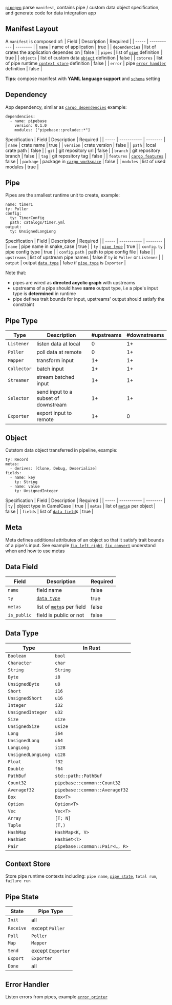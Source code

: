 [`pipegen`] parse `manifest`, contains pipe / custom data object specification, and generate code for data integration app

## Manifest Layout
A `manifest` is composed of:
| Field | Description | Required |
| ----- | ----------- | -------- |
| `name` | name of application | true |
| `dependencies` | list of crates the application dependes on | false |
| `pipes` | list of [`pipe`] definition | true |
| `objects` | list of custom data [`object`] definition | false |
| `cstores` | list of pipe runtime [`context store`] definition | false |
| `error` | pipe [`error handler`] definition | false |

**Tips**: compose manifest with **YAML language support** and [`schema`] setting

## Dependency
App dependency, similar as [`cargo dependencies`]
example:
```
dependencies:
  - name: pipebase
    version: 0.1.0
    modules: ["pipebase::prelude::*"]
```
Specification
| Field | Description | Required |
| ----- | ----------- | -------- |
| `name` | crate name | true |
| `version` | crate version | false |
| `path` | local crate path | false |
| `git` | git repository url | false |
| `branch` | git repository branch | false |
| `tag` | git repository tag | false |
| `features` | [`cargo features`] | false |
| `package` | package in [`cargo workspace`] | false |
| `modules` | list of used modules | true |

## Pipe
Pipes are the smallest runtime unit to create, example:
```
name: timer1
ty: Poller
config:
  ty: TimerConfig
  path: catalogs/timer.yml
output:
  ty: UnsignedLongLong
```
Specification
| Field | Description | Required |
| ----- | ----------- | -------- |
| `name` | pipe name in snake_case | true |
| `ty` | [`pipe type`] | true |
| `config.ty` | pipe config type | true |
| `config.path` | path to pipe config file | false |
| `upstreams` | list of upstream pipe names | false if `ty` is `Poller` or `Listener` |
| `output` | output [`data type`] | false if [`pipe type`] is `Exporter` |

Note that:
* pipes are wired as **directed acyclic graph** with upstreams
* upstreams of a pipe should have **same** output type, i.e a pipe's input type is **determined** in runtime
* pipe defines trait bounds for input, upstreams' output should satisfy the constraint

## Pipe Type
| Type | Description | #upstreams | #downstreams |
| ---- | ----------- | ---------- | ------------ |
| `Listener` | listen data at local | 0 | 1+ |
| `Poller` | poll data at remote | 0 | 1+ |
| `Mapper` | transform input | 1+ | 1+ |
| `Collector` | batch input  | 1+ | 1+ |
| `Streamer` | stream batched input | 1+ | 1+ |
| `Selector` | send input to a subset of downstream | 1+ | 1+ |
| `Exporter` | export input to remote | 1+ | 0 |

## Object
Cutstom data object transferred in pipeline, example:
```
ty: Record
metas:
  - derives: [Clone, Debug, Deserialize]
fields:
  - name: key
    ty: String
  - name: value
    ty: UnsignedInteger
```
Specification
| Field | Description | Required |
| ----- | ----------- | -------- |
| `ty` | object type in CamelCase | true |
| `metas` | list of [`meta`]s per object | false |
| `fields` | list of [`data field`]s | true |

## Meta
Meta defines additional attributes of an object so that it satisfy trait bounds of a pipe's input. See example [`fix_left_right`], [`fix_convert`] understand when and how to use metas

## Data Field
| Field | Description | Required |
| ----- | ----------- | -------- |
| `name` | field name | false  |
| `ty` | [`data type`] | true |
| `metas` | list of [`meta`]s per field | false |
| `is_public` | field is public or not | false |

## Data Type
| Type | In Rust |
| ---- | ------- |
| `Boolean` | `bool` |
| `Character` | `char` |
| `String` | `String` |
| `Byte` | `i8` |
| `UnsignedByte` | `u8` |
| `Short` | `i16` |
| `UnsignedShort` | `u16` |
| `Integer` | `i32` |
| `UnsignedInteger` | `u32` |
| `Size` | `size` |
| `UnsignedSize` | `usize` |
| `Long` | `i64` |
| `UnsignedLong` | `u64` |
| `LongLong` | `i128` |
| `UnsignedLongLong` | `u128` |
| `Float` | `f32` |
| `Double` | `f64` |
| `PathBuf` | `std::path::PathBuf` |
| `Count32` | `pipebase::common::Count32` |
| `Averagef32` | `pipebase::common::Averagef32` |
| `Box` | `Box<T>` |
| `Option` | `Option<T>` |
| `Vec` | `Vec<T>` |
| `Array` | `[T; N]` |
| `Tuple` | `(T,)` |
| `HashMap` | `HashMap<K, V>` |
| `HashSet` | `HashSet<T>` |
| `Pair` | `pipebase::common::Pair<L, R>` |

## Context Store
Store pipe runtime contexts including: `pipe name`, [`pipe state`], `total run`, `failure run`

## Pipe State
| State | Pipe Type |
| ----- | --------- |
| `Init` | all |
| `Receive` | except `Poller` |
| `Poll` | `Poller` |
| `Map` | `Mapper` |
| `Send` | except `Exporter` |
| `Export` | `Exporter` |
| `Done` | all |

## Error Handler
Listen errors from pipes, example [`error_printer`]

[`data field`]: https://github.com/pipebase/pipebase/tree/main/pipegen#data-field
[`data type`]: https://github.com/pipebase/pipebase/tree/main/pipegen#data-type
[`meta`]: https://github.com/pipebase/pipebase/tree/main/pipegen#meta
[`object`]: https://github.com/pipebase/pipebase/tree/main/pipegen#object
[`pipegen`]: https://github.com/pipebase/pipebase/tree/main/pipegen
[`pipe`]: https://github.com/pipebase/pipebase/tree/main/pipegen#pipe
[`pipe type`]: https://github.com/pipebase/pipebase/tree/main/pipegen#pipe-type
[`context store`]: https://github.com/pipebase/pipebase/tree/main/pipegen#context-store
[`error handler`]: https://github.com/pipebase/pipebase/tree/main/pipegen#error-handler
[`pipe state`]: https://github.com/pipebase/pipebase/tree/main/pipegen#pipe-state
[`fix_left_right`]: https://github.com/pipebase/pipebase/tree/main/examples/fix_left_right
[`fix_convert`]: https://github.com/pipebase/pipebase/tree/main/examples/fix_convert
[`error_printer`]: https://github.com/pipebase/pipebase/tree/main/examples/error_printer
[`cargo dependencies`]: https://doc.rust-lang.org/cargo/guide/dependencies.html#dependencies
[`cargo features`]: https://doc.rust-lang.org/cargo/reference/features.html
[`cargo workspace`]: https://doc.rust-lang.org/book/ch14-03-cargo-workspaces.html
[`schema`]: https://github.com/pipebase/schema